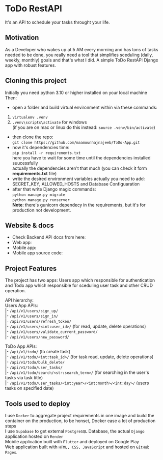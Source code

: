 # ToDo RestAPI
It's an API to schedule your tasks throught your life.

## Motivation
As a Developer who wakes up at 5 AM every morning and has tons of tasks needed to be done, you really need a tool that simplifies sceduling (daily, weekly, monthly) goals and that's what I did.
A simple ToDo RestAPI Django app with robust features.

## Cloning this project
Initially you need python 3.10 or higher installed on your local machine
Then:
- open a folder and build virtual environment within via these commands:
1. `virtualenv .venv`
2. `.venv\scripts\activate` for windows</br>
(if you are on mac or linux do this instead:
`source .venv/bin/activate`)
- then clone the repo:</br>
`git clone https://github.com/maamounhajnajeeb/ToDo-App.git`
- now it's dependencies time:</br>
`pip install -r requirements.txt`</br>
here  you have to wait for some time until the dependencies installed suucessfully</br>
actually the dependencies aren't that much (you can check it form **requirements.txt** file)
- write the desired environment variables
actually you need to add: SECRET_KEY, ALLOWED_HOSTS and Database Configuaration
- after that write Django magic commands:</br>
`python manage.py migrate`</br>
`python manage.py runserver`</br>
**Note**: there's gunicorn dependecy in the requirements, but it's for production not development.

## Website & docs
- Check Backend API docs from here: 
- Web app: 
- Mobile app: 
- Mobile app source code:

## Project Features
The project has two apps: Users app which responsible for authentication and Todo app which responsible for sceduling user task and other CRUD operation.

API hierarchy:</br>
Users App APIs:</br>
|- `/api/v1/users/sign_up/`</br>
|- `/api/v1/users/sign_in/`</br>
|- `/api/v1/users/refresh_token/`</br>
|- `/api/v1/users/<int:user_id>/` (for read, update, delete operations)</br>
|- `/api/v1/users/validate_current_password/`</br>
|- `/api/v1/users/new_password/`</br>

ToDo App APIs:</br>
|- `/api/v1/todo/` (to create task)</br>
|- `/api/v1/todo/<int:task_id>/` (for task read, update, delete operations)</br>
|- `/api/v1/todo/bulk_delete/`</br>
|- `/api/v1/todo/user_tasks/`</br>
|- `/api/v1/todo/search/<str:search_term>/` (for searching in the user's tasks via task title)</br>
|- `/api/v1/todo/user_tasks/<int:year>/<int:month>/<int:day>/` (users tasks on specified date)</br>

## Tools used to deploy
I use `Docker` to aggregate project requirements in one image and build the container on the production, to be honset, Docker ease a lot of production steps</br>
I use `Supabase` to get external `PostgreSQL` Database, the actual `Django` application hosted on `Render`</br>
Mobile application built with `Flutter` and deployed on Google Play</br>
Web application built with `HTML, CSS, JavaScript` and hosted on `GitHub Pages`.</br>
